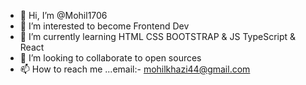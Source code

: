 - 👋 Hi, I’m @Mohil1706
- 👀 I’m interested to become Frontend Dev
- 🌱 I’m currently learning HTML CSS  BOOTSTRAP & JS TypeScript & React
- 💞️ I’m looking to collaborate to open sources
- 📫 How to reach me ...email:- mohilkhazi44@gmail.com

<!---
Mohil1706/Mohil1706 is a ✨ special ✨ repository because its `README.md` (this file) appears on your GitHub profile.
You can click the Preview link to take a look at your changes.
--->
